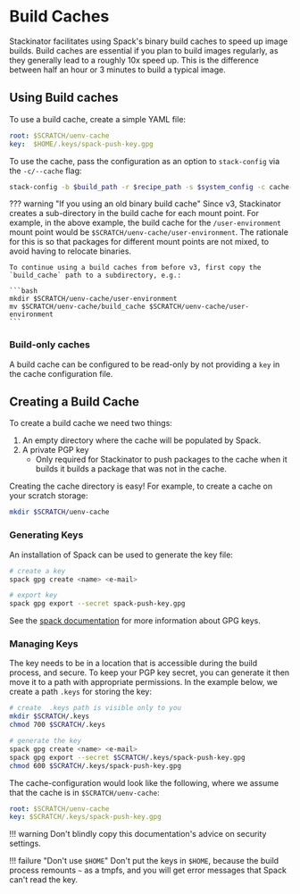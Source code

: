 # Build Caches

Stackinator facilitates using Spack's binary build caches to speed up image builds.
Build caches are essential if you plan to build images regularly, as they generally lead to a roughly 10x speed up.
This is the difference between half an hour or 3 minutes to build a typical image.

## Using Build caches

To use a build cache, create a simple YAML file:

```yaml title='cache-config.yaml'
root: $SCRATCH/uenv-cache
key:  $HOME/.keys/spack-push-key.gpg
```

To use the cache, pass the configuration as an option to `stack-config` via the `-c/--cache` flag:

```bash
stack-config -b $build_path -r $recipe_path -s $system_config -c cache-config.yaml
```

??? warning "If you using an old binary build cache"
    Since v3, Stackinator creates a sub-directory in the build cache for each mount point.
    For example, in the above example, the build cache for the `/user-environment` mount point would be `$SCRATCH/uenv-cache/user-environment`.
    The rationale for this is so that packages for different mount points are not mixed, to avoid having to relocate binaries.

    To continue using a build caches from before v3, first copy the `build_cache` path to a subdirectory, e.g.:

    ```bash
    mkdir $SCRATCH/uenv-cache/user-environment
    mv $SCRATCH/uenv-cache/build_cache $SCRATCH/uenv-cache/user-environment
    ```

### Build-only caches

A build cache can be configured to be read-only by not providing a `key` in the cache configuration file.

## Creating a Build Cache

To create a build cache we need two things:

1. An empty directory where the cache will be populated by Spack.
2. A private PGP key
    *  Only required for Stackinator to push packages to the cache when it builds it builds a package that was not in the cache.

Creating the cache directory is easy! For example, to create a cache on your scratch storage:
```bash
mkdir $SCRATCH/uenv-cache
```

### Generating Keys

An installation of Spack can be used to generate the key file:

```bash
# create a key
spack gpg create <name> <e-mail>

# export key
spack gpg export --secret spack-push-key.gpg
```

See the [spack documentation](https://spack.readthedocs.io/en/latest/getting_started.html#gpg-signing) for more information about GPG keys.

### Managing Keys

The key needs to be in a location that is accessible during the build process, and secure.
To keep your PGP key secret, you can generate it then move it to a path with appropriate permissions.
In the example below, we create a path `.keys` for storing the key:
```bash
# create  .keys path is visible only to you
mkdir $SCRATCH/.keys
chmod 700 $SCRATCH/.keys

# generate the key
spack gpg create <name> <e-mail>
spack gpg export --secret $SCRATCH/.keys/spack-push-key.gpg
chmod 600 $SCRATCH/.keys/spack-push-key.gpg
```

The cache-configuration would look like the following, where we assume that the cache is in `$SCRATCH/uenv-cache`:
```yaml
root: $SCRATCH/uenv-cache
key: $SCRATCH/.keys/spack-push-key.gpg
```
!!! warning
    Don't blindly copy this documentation's advice on security settings.

!!! failure "Don't use `$HOME`"
    Don't put the keys in `$HOME`, because the build process remounts `~` as a tmpfs, and you will get error messages that Spack can't read the key.
